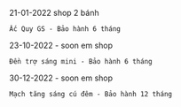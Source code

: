 21-01-2022 shop 2 bánh
```
Ắc Quy GS - Bảo hành 6 tháng
```
23-10-2022 - soon em shop
```
Đền trợ sáng mini - Bảo hành 6 tháng
```
30-12-2022 - soon em shop
```
Mạch tăng sáng cú đêm - Bảo hành 12 tháng
```
